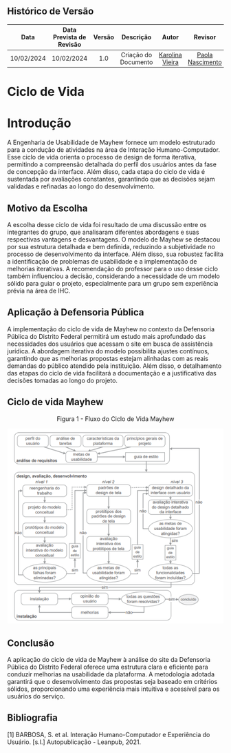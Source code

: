 ## Histórico de Versão

|    **Data**    | **Data Prevista de Revisão** | **Versão** |        **Descrição**        |                 **Autor**                 |                **Revisor**                 |
|:--------------:|:---------------------------:|:----------:|:---------------------------:|:-----------------------------------------:|:------------------------------------------:|
|  10/02/2024    |        10/02/2024          |    1.0     |     Criação do Documento     | [Karolina Vieira](https://github.com/Karolina91) |  [Paola Nascimento](https://github.com/paolaalim) |

# **Ciclo de Vida**

# Introdução

A Engenharia de Usabilidade de Mayhew fornece um modelo estruturado para a condução de atividades na área de Interação Humano-Computador. Esse ciclo de vida orienta o processo de design de forma iterativa, permitindo a compreensão detalhada do perfil dos usuários antes da fase de concepção da interface. Além disso, cada etapa do ciclo de vida é sustentada por avaliações constantes, garantindo que as decisões sejam validadas e refinadas ao longo do desenvolvimento.

## Motivo da Escolha

A escolha desse ciclo de vida foi resultado de uma discussão entre os integrantes do grupo, que analisaram diferentes abordagens e suas respectivas vantagens e desvantagens. O modelo de Mayhew se destacou por sua estrutura detalhada e bem definida, reduzindo a subjetividade no processo de desenvolvimento da interface. Além disso, sua robustez facilita a identificação de problemas de usabilidade e a implementação de melhorias iterativas. A recomendação do professor para o uso desse ciclo também influenciou a decisão, considerando a necessidade de um modelo sólido para guiar o projeto, especialmente para um grupo sem experiência prévia na área de IHC.

## Aplicação à Defensoria Pública

A implementação do ciclo de vida de Mayhew no contexto da Defensoria Pública do Distrito Federal permitirá um estudo mais aprofundado das necessidades dos usuários que acessam o site em busca de assistência jurídica. A abordagem iterativa do modelo possibilita ajustes contínuos, garantindo que as melhorias propostas estejam alinhadas com as reais demandas do público atendido pela instituição. Além disso, o detalhamento das etapas do ciclo de vida facilitará a documentação e a justificativa das decisões tomadas ao longo do projeto.

## **Ciclo de vida Mayhew**

<center> Figura 1 - Fluxo do Ciclo de Vida Mayhew</center> 

![Figura 1 - Tela Inicial](../assets/images/mayhew.png)


## Conclusão

A aplicação do ciclo de vida de Mayhew à análise do site da Defensoria Pública do Distrito Federal oferece uma estrutura clara e eficiente para conduzir melhorias na usabilidade da plataforma. A metodologia adotada garantirá que o desenvolvimento das propostas seja baseado em critérios sólidos, proporcionando uma experiência mais intuitiva e acessível para os usuários do serviço.

## Bibliografia

[1] BARBOSA, S. et al. Interação Humano-Computador e Experiência do Usuário. [s.l.] Autopublicação - Leanpub, 2021.
